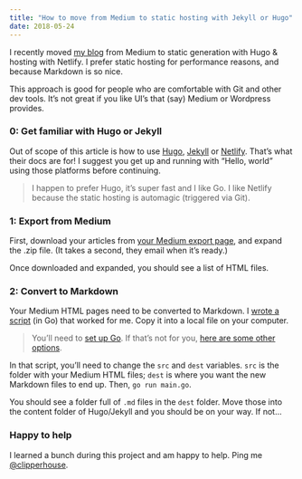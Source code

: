 ```yaml
---
title: "How to move from Medium to static hosting with Jekyll or Hugo"
date: 2018-05-24
---
```


I recently moved [my blog](http://clipperhouse.netlify.com/) from Medium to static generation with Hugo & hosting with Netlify. I prefer static hosting for performance reasons, and because Markdown is so nice.

This approach is good for people who are comfortable with Git and other dev tools. It’s not great if you like UI’s that (say) Medium or Wordpress provides.

### 0: Get familiar with Hugo or Jekyll

Out of scope of this article is how to use [Hugo](https://gohugo.io/getting-started/), [Jekyll](https://jekyllrb.com/docs/quickstart/) or [Netlify](https://www.netlify.com). That’s what their docs are for! I suggest you get up and running with “Hello, world” using those platforms before continuing.

> I happen to prefer Hugo, it’s super fast and I like Go. I like Netlify because the static hosting is automagic (triggered via Git).

### 1: Export from Medium

First, download your articles from [your Medium export page](https://medium.com/me/export), and expand the .zip file. (It takes a second, they email when it’s ready.)

Once downloaded and expanded, you should see a list of HTML files.

### 2: Convert to Markdown

Your Medium HTML pages need to be converted to Markdown. I [wrote a script](https://gist.github.com/clipperhouse/010d4666892807afee16ba7711b41401) (in Go) that worked for me. Copy it into a local file on your computer.

> You’ll need to [set up Go](https://golang.org/doc/install). If that’s not for you, [here are some other options](https://www.google.com/search?q=convert+medium+to+markdown).

In that script, you’ll need to change the `src` and `dest` variables. `src` is the folder with your Medium HTML files; `dest` is where you want the new Markdown files to end up. Then, `go run main.go`.

You should see a folder full of `.md` files in the `dest` folder. Move those into the content folder of Hugo/Jekyll and you should be on your way. If not...

### Happy to help

I learned a bunch during this project and am happy to help. Ping me [@clipperhouse](https://mobile.twitter.com/clipperhouse).